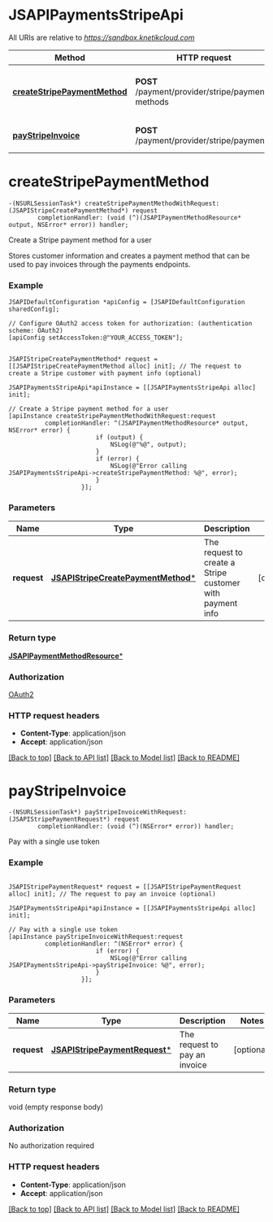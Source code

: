 # JSAPIPaymentsStripeApi

All URIs are relative to *https://sandbox.knetikcloud.com*

Method | HTTP request | Description
------------- | ------------- | -------------
[**createStripePaymentMethod**](JSAPIPaymentsStripeApi.md#createstripepaymentmethod) | **POST** /payment/provider/stripe/payment-methods | Create a Stripe payment method for a user
[**payStripeInvoice**](JSAPIPaymentsStripeApi.md#paystripeinvoice) | **POST** /payment/provider/stripe/payments | Pay with a single use token


# **createStripePaymentMethod**
```objc
-(NSURLSessionTask*) createStripePaymentMethodWithRequest: (JSAPIStripeCreatePaymentMethod*) request
        completionHandler: (void (^)(JSAPIPaymentMethodResource* output, NSError* error)) handler;
```

Create a Stripe payment method for a user

Stores customer information and creates a payment method that can be used to pay invoices through the payments endpoints.

### Example 
```objc
JSAPIDefaultConfiguration *apiConfig = [JSAPIDefaultConfiguration sharedConfig];

// Configure OAuth2 access token for authorization: (authentication scheme: OAuth2)
[apiConfig setAccessToken:@"YOUR_ACCESS_TOKEN"];


JSAPIStripeCreatePaymentMethod* request = [[JSAPIStripeCreatePaymentMethod alloc] init]; // The request to create a Stripe customer with payment info (optional)

JSAPIPaymentsStripeApi*apiInstance = [[JSAPIPaymentsStripeApi alloc] init];

// Create a Stripe payment method for a user
[apiInstance createStripePaymentMethodWithRequest:request
          completionHandler: ^(JSAPIPaymentMethodResource* output, NSError* error) {
                        if (output) {
                            NSLog(@"%@", output);
                        }
                        if (error) {
                            NSLog(@"Error calling JSAPIPaymentsStripeApi->createStripePaymentMethod: %@", error);
                        }
                    }];
```

### Parameters

Name | Type | Description  | Notes
------------- | ------------- | ------------- | -------------
 **request** | [**JSAPIStripeCreatePaymentMethod***](JSAPIStripeCreatePaymentMethod*.md)| The request to create a Stripe customer with payment info | [optional] 

### Return type

[**JSAPIPaymentMethodResource***](JSAPIPaymentMethodResource.md)

### Authorization

[OAuth2](../README.md#OAuth2)

### HTTP request headers

 - **Content-Type**: application/json
 - **Accept**: application/json

[[Back to top]](#) [[Back to API list]](../README.md#documentation-for-api-endpoints) [[Back to Model list]](../README.md#documentation-for-models) [[Back to README]](../README.md)

# **payStripeInvoice**
```objc
-(NSURLSessionTask*) payStripeInvoiceWithRequest: (JSAPIStripePaymentRequest*) request
        completionHandler: (void (^)(NSError* error)) handler;
```

Pay with a single use token

### Example 
```objc

JSAPIStripePaymentRequest* request = [[JSAPIStripePaymentRequest alloc] init]; // The request to pay an invoice (optional)

JSAPIPaymentsStripeApi*apiInstance = [[JSAPIPaymentsStripeApi alloc] init];

// Pay with a single use token
[apiInstance payStripeInvoiceWithRequest:request
          completionHandler: ^(NSError* error) {
                        if (error) {
                            NSLog(@"Error calling JSAPIPaymentsStripeApi->payStripeInvoice: %@", error);
                        }
                    }];
```

### Parameters

Name | Type | Description  | Notes
------------- | ------------- | ------------- | -------------
 **request** | [**JSAPIStripePaymentRequest***](JSAPIStripePaymentRequest*.md)| The request to pay an invoice | [optional] 

### Return type

void (empty response body)

### Authorization

No authorization required

### HTTP request headers

 - **Content-Type**: application/json
 - **Accept**: application/json

[[Back to top]](#) [[Back to API list]](../README.md#documentation-for-api-endpoints) [[Back to Model list]](../README.md#documentation-for-models) [[Back to README]](../README.md)

